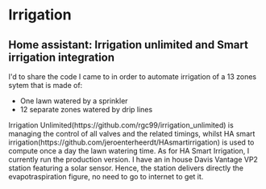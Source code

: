 # Irrigation

## Home assistant: Irrigation unlimited and Smart irrigation integration

I'd to share the code I came to in order to automate irrigation of a 13 zones sytem that is made of:
- One lawn watered by a sprinkler
- 12 separate zones watered by drip lines

<p>Irrigation Unlimited(https://github.com/rgc99/irrigation_unlimited) is managing the control of all valves and the related timings, whilst HA smart irrigation(https://github.com/jeroenterheerdt/HAsmartirrigation) is used to compute once a day the lawn watering time. As for HA Smart Irrigation, I currently run the production version. I have an in house Davis Vantage VP2 station featuring a solar sensor. Hence, the station delivers directly the evapotraspiration figure, no need to go to internet to get it.</p>


